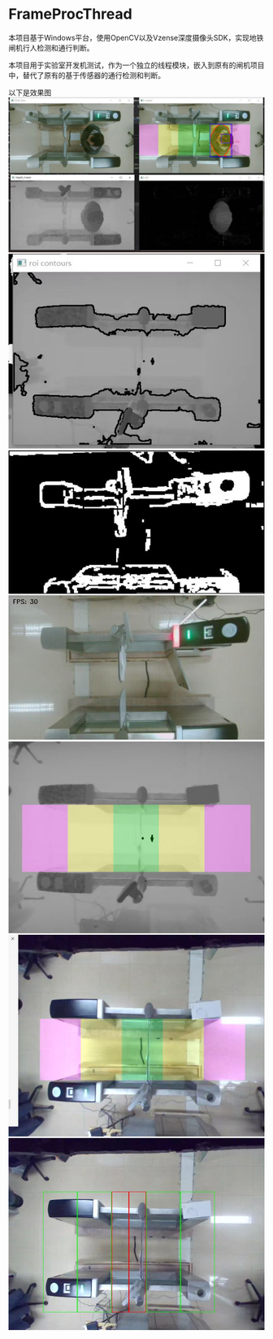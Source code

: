 # FrameProcThread
本项目基于Windows平台，使用OpenCV以及Vzense深度摄像头SDK，实现地铁闸机行人检测和通行判断。

本项目用于实验室开发机测试，作为一个独立的线程模块，嵌入到原有的闸机项目中，替代了原有的基于传感器的通行检测和判断。

以下是效果图
![图片描述](https://github.com/Seppura-y/DepthCamAutoGateMachine/blob/1742960c1abb41d613e57cdbaf7f9083da053ec4/1.jpg)
![图片描述](https://github.com/Seppura-y/DepthCamAutoGateMachine/blob/1742960c1abb41d613e57cdbaf7f9083da053ec4/2.jpg)
![图片描述](https://github.com/Seppura-y/DepthCamAutoGateMachine/blob/1742960c1abb41d613e57cdbaf7f9083da053ec4/3.jpg)
![图片描述](https://github.com/Seppura-y/DepthCamAutoGateMachine/blob/1742960c1abb41d613e57cdbaf7f9083da053ec4/4.jpg)
![图片描述](https://github.com/Seppura-y/DepthCamAutoGateMachine/blob/1742960c1abb41d613e57cdbaf7f9083da053ec4/5.jpg)
![图片描述](https://github.com/Seppura-y/DepthCamAutoGateMachine/blob/1742960c1abb41d613e57cdbaf7f9083da053ec4/6.jpg)
![图片描述](https://github.com/Seppura-y/DepthCamAutoGateMachine/blob/1742960c1abb41d613e57cdbaf7f9083da053ec4/7.jpg)

